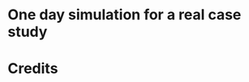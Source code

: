 One day simulation for a real case study
========================================


Credits
=======


